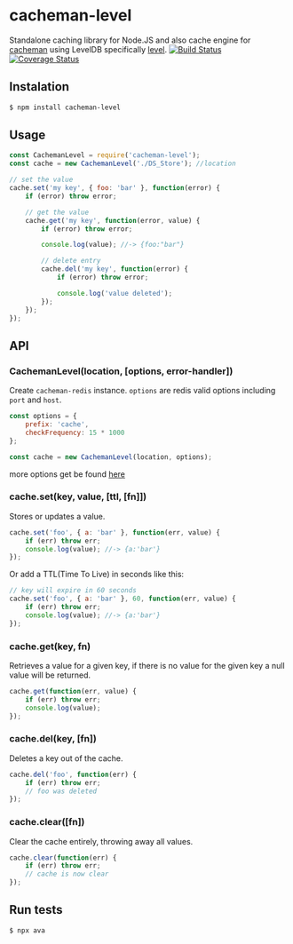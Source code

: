 # cacheman-level

Standalone caching library for Node.JS and also cache engine for [cacheman](https://github.com/cayasso/cacheman) using LevelDB specifically [level](https://www.npmjs.com/package/level).
[![Build Status](https://travis-ci.org/fengkx/cacheman-level.svg?branch=master)](https://travis-ci.org/fengkx/cacheman-level)
[![Coverage Status](https://coveralls.io/repos/github/fengkx/cacheman-level/badge.svg?branch=master)](https://coveralls.io/github/fengkx/cacheman-level?branch=master)
## Instalation

```bash
$ npm install cacheman-level
```

## Usage

```javascript
const CachemanLevel = require('cacheman-level');
const cache = new CachemanLevel('./DS_Store'); //location

// set the value
cache.set('my key', { foo: 'bar' }, function(error) {
    if (error) throw error;

    // get the value
    cache.get('my key', function(error, value) {
        if (error) throw error;

        console.log(value); //-> {foo:"bar"}

        // delete entry
        cache.del('my key', function(error) {
            if (error) throw error;

            console.log('value deleted');
        });
    });
});
```

## API

### CachemanLevel(location, [options, error-handler])

Create `cacheman-redis` instance. `options` are redis valid options including `port` and `host`.

```javascript
const options = {
    prefix: 'cache',
    checkFrequency: 15 * 1000
};

const cache = new CachemanLevel(location, options);
```

more options get be found [here](https://www.npmjs.com/package/leveldown#ctor)

### cache.set(key, value, [ttl, [fn]])

Stores or updates a value.

```javascript
cache.set('foo', { a: 'bar' }, function(err, value) {
    if (err) throw err;
    console.log(value); //-> {a:'bar'}
});
```

Or add a TTL(Time To Live) in seconds like this:

```javascript
// key will expire in 60 seconds
cache.set('foo', { a: 'bar' }, 60, function(err, value) {
    if (err) throw err;
    console.log(value); //-> {a:'bar'}
});
```

### cache.get(key, fn)

Retrieves a value for a given key, if there is no value for the given key a null value will be returned.

```javascript
cache.get(function(err, value) {
    if (err) throw err;
    console.log(value);
});
```

### cache.del(key, [fn])

Deletes a key out of the cache.

```javascript
cache.del('foo', function(err) {
    if (err) throw err;
    // foo was deleted
});
```

### cache.clear([fn])

Clear the cache entirely, throwing away all values.

```javascript
cache.clear(function(err) {
    if (err) throw err;
    // cache is now clear
});
```

## Run tests

```bash
$ npx ava
```
